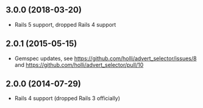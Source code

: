 ## 3.0.0 (2018-03-20)

  - Rails 5 support, dropped Rails 4 support

## 2.0.1 (2015-05-15)

  - Gemspec updates, see https://github.com/holli/advert_selector/issues/8 and https://github.com/holli/advert_selector/pull/10


## 2.0.0 (2014-07-29)

  - Rails 4 support (dropped Rails 3 officially)


